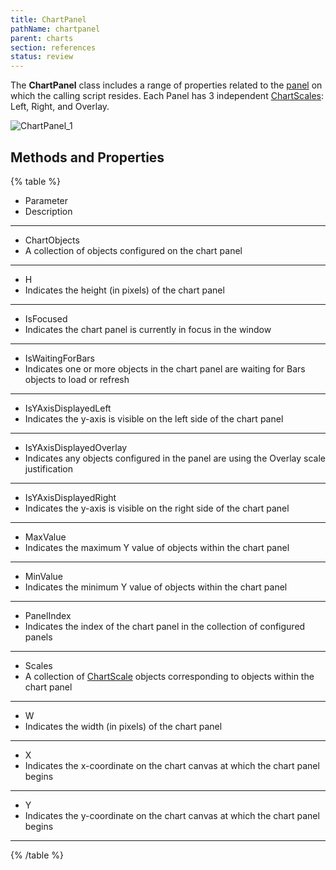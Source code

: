 ```yaml
---
title: ChartPanel
pathName: chartpanel
parent: charts
section: references
status: review
---
```


The **ChartPanel** class includes a range of properties related to the [panel](chart_panels) on which the calling script resides. Each Panel has 3 independent [ChartScales](chartscale): Left, Right, and Overlay.

![ChartPanel_1](chartpanel_1.png)

## Methods and Properties

{% table %}

* Parameter
* Description

---

* ChartObjects
* A collection of objects configured on the chart panel

---

* H
* Indicates the height (in pixels) of the chart panel

---

* IsFocused
* Indicates the chart panel is currently in focus in the window

---

* IsWaitingForBars
* Indicates one or more objects in the chart panel are waiting for Bars objects to load or refresh

---

* IsYAxisDisplayedLeft
* Indicates the y-axis is visible on the left side of the chart panel

---

* IsYAxisDisplayedOverlay
* Indicates any objects configured in the panel are using the Overlay scale justification

---

* IsYAxisDisplayedRight
* Indicates the y-axis is visible on the right side of the chart panel

---

* MaxValue
* Indicates the maximum Y value of objects within the chart panel

---

* MinValue
* Indicates the minimum Y value of objects within the chart panel

---

* PanelIndex
* Indicates the index of the chart panel in the collection of configured panels

---

* Scales
* A collection of [ChartScale](chartscale) objects corresponding to objects within the chart panel

---

* W
* Indicates the width (in pixels) of the chart panel

---

* X
* Indicates the x-coordinate on the chart canvas at which the chart panel begins

---

* Y
* Indicates the y-coordinate on the chart canvas at which the chart panel begins

---

{% /table %}
